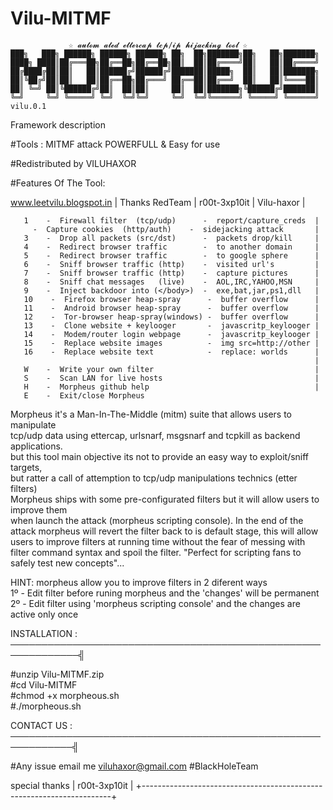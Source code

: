 # Vilu-MITMF

                 ☆ 𝓪𝓾𝓽𝓸𝓶 𝓪𝓽𝓮𝓭 𝓮𝓽𝓽𝓮𝓻𝓬𝓪𝓹 𝓽𝓬𝓹/𝓲𝓹 𝓱𝓲𝓳𝓪𝓬𝓴𝓲𝓷𝓰 𝓽𝓸𝓸𝓵 ☆
    ███╗   ███╗ ██████╗ ██████╗ ██████╗ ██╗  ██╗███████╗██╗   ██╗███████╗
    ████╗ ████║██╔═══██╗██╔══██╗██╔══██╗██║  ██║██╔════╝██║   ██║██╔════╝
    ██╔████╔██║██║   ██║██████╔╝██████╔╝███████║█████╗  ██║   ██║███████╗
    ██║╚██╔╝██║██║   ██║██╔══██╗██╔═══╝ ██╔══██║██╔══╝  ██║   ██║╚════██║
    ██║ ╚═╝ ██║╚██████╔╝██║  ██║██║     ██║  ██║███████╗╚██████╔╝███████║
    ╚═╝     ╚═╝ ╚═════╝ ╚═╝  ╚═╝╚═╝     ╚═╝  ╚═╝╚══════╝ ╚═════╝ ╚══════╝ vilu.0.1



Framework description     

#Tools : MITMF attack
POWERFULL & Easy for use

#Redistributed by VILUHAXOR

#Features Of The Tool:

   www.leetvilu.blogspot.in | Thanks RedTeam | r00t-3xp10it | Vilu-haxor |

    
       1    -  Firewall filter  (tcp/udp)      -  report/capture_creds  |
         -  Capture cookies  (http/auth)    -  sidejacking attack       |
       3    -  Drop all packets (src/dst)      -  packets drop/kill     |
       4    -  Redirect browser traffic        -  to another domain     |
       5    -  Redirect browser traffic        -  to google sphere      |
       6    -  Sniff browser traffic (http)    -  visited url's         |
       7    -  Sniff browser traffic (http)    -  capture pictures      |
       8    -  Sniff chat messages   (live)    -  AOL,IRC,YAHOO,MSN     |
       9    -  Inject backdoor into (</body>)  -  exe,bat,jar,ps1,dll   |
       10    -  Firefox browser heap-spray      -  buffer overflow      |
       11    -  Android browser heap-spray      -  buffer overflow      |
       12    -  Tor-browser heap-spray(windows) -  buffer overflow      |
       13    -  Clone website + keylooger       -  javascritp_keylooger |
       14    -  Modem/router login webpage      -  javascritp_keylooger |
       15    -  Replace website images          -  img src=http://other |
       16    -  Replace website text            -  replace: worlds      |
                                                                        |
       W    -  Write your own filter                                    |
       S    -  Scan LAN for live hosts                                  |
       H    -  Morpheus github help                                     |
       E    -  Exit/close Morpheus                                    
       

Morpheus it's a Man-In-The-Middle (mitm) suite that allows users to manipulate     
tcp/udp data using ettercap, urlsnarf, msgsnarf and tcpkill as backend applications.     
but this tool main objective its not to provide an easy way to exploit/sniff targets,     
but ratter a call of attemption to tcp/udp manipulations technics (etter filters)     
Morpheus ships with some pre-configurated filters but it will allow users to improve them   
when launch the attack (morpheus scripting console). In the end of the attack morpheus will revert the filter back to is default stage, this will allow users to improve filters at running time without the fear of messing with filter command syntax and spoil the filter.
"Perfect for scripting fans to safely test new concepts"...    

HINT: morpheus allow you to improve filters in 2 diferent ways     
1º - Edit filter before runing morpheus and the 'changes' will be permanent     
2º - Edit filter using 'morpheus scripting console' and the changes are active only once  


INSTALLATION :
─────────────────────────────────────────────────────────────╣
 
#unzip Vilu-MITMF.zip         
#cd Vilu-MITMF        
#chmod +x morpheous.sh     
#./morpheous.sh


 CONTACT US : 
 ────────────────────────────────────────────────────────────╣
 
 #Any issue email me 
 viluhaxor@gmail.com
 #BlackHoleTeam
 
 special thanks | r00t-3xp10it |
+----------------------------------------------------------------------+
